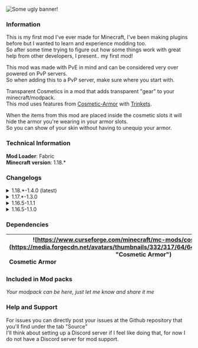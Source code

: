 ![](https://i.imgur.com/qZ6Hhmz.png "Some ugly banner!")

### **Information**
This is my first mod I've ever made for Minecraft, I've been making plugins before but I wanted to learn and experience modding too.  
So after some time trying to figure out how some things work with great help from other developers, I present.. my first mod!

This mod was made with PvE in mind and can be considered very over powered on PvP servers.  
So when adding this to a PvP server, make sure where you start with.

Transparent Cosmetics in a mod that adds transparent "gear" to your minecraft/modpack.  
This mod uses features from [Cosmetic-Armor](https://www.curseforge.com/minecraft/mc-mods/cosmetic-armor-fabric "Cosmetic Armor") with [Trinkets](https://www.curseforge.com/minecraft/mc-mods/trinkets-fabric "Trinkets").

When the items from this mod are placed inside the cosmetic slots it will hide the armor you're wearing in your armor slots.  
So you can show of your skin without having to unequip your armor.

### **Technical Information**
**Mod Loader**: Fabric  
**Minecraft version**: 1.18.*

### Changelogs
<details>
  <summary>1.18.*-1.4.0 (latest)</summary>

  #### Changed
  - Ported to Minecraft `1.18.*`
  - Removed dev dependencies: `Artifice`
</details>
<details>
  <summary>1.17.*-1.3.0</summary>

  #### Changed
  - Ported to Minecraft `1.17.*`
  - Removed dependencies: `Curious`
  - Added dependencies: `Trinkets`
  - The armors are now real armors, can be worn as armor items.
  - Some code cleanup, still not clean enough! 😩
</details>
<details>
  <summary>1.16.5-1.1.1</summary>

  #### Changed
  - Huge fix to the fact that the Server side needed to be using a different class!
  Since I'm still new to this, I did not think about this and I hope this fixes it
</details>
<details>
  <summary>1.16.5-1.1.0</summary>

  #### Added
  - Added `Transparent Ingot` and a recipe for the Blast Furnace

  #### Changed
  - Recipes using `Transparent Ingots` now, instead of `Glass Panes`.
  - Transparency added to the textures.
</details>

### Dependencies
| <center>![https://www.curseforge.com/minecraft/mc-mods/cosmetic-armor-fabric](https://media.forgecdn.net/avatars/thumbnails/332/317/64/64/637463248304263412.png "Cosmetic Armor")</center>Cosmetic Armor | <center>![https://www.curseforge.com/minecraft/mc-mods/trinkets-fabric](https://media.forgecdn.net/avatars/thumbnails/392/688/64/64/637587073088891583.png "Trinkets API")</center>Trinkets API |
| :- | -:|

### Included in Mod packs
*Your modpack can be here, just let me know and share it me*

### **Help and Support**
For issues you can directly post your issues at the Github repository that you'll find under the tab "Source"  
I'll think about setting up a Discord server if I feel like doing that, for now I do not have a Discord server for mod support.
